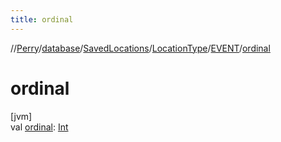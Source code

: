 ```yaml
---
title: ordinal
---
```

//[Perry](../../../../../index.html)/[database](../../../index.html)/[SavedLocations](../../index.html)/[LocationType](../index.html)/[EVENT](index.html)/[ordinal](ordinal.html)



# ordinal



[jvm]\
val [ordinal](ordinal.html): [Int](https://kotlinlang.org/api/latest/jvm/stdlib/kotlin/-int/index.html)




